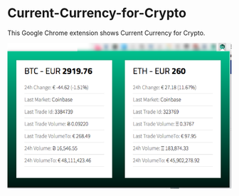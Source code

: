 # Current-Currency-for-Crypto
This Google Chrome extension shows Current Currency for Crypto.

![Screenshot](extension_screenshot.png)
